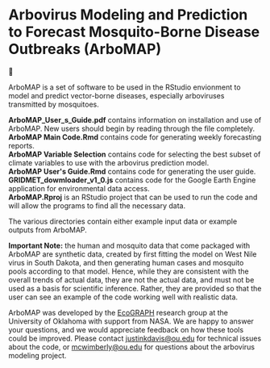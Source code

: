 # Arbovirus Modeling and Prediction to Forecast Mosquito-Borne Disease Outbreaks (ArboMAP)

:mosquito:

ArboMAP is a set of software to be used in the RStudio envionment to model and predict vector-borne diseases, especially arboviruses transmitted by mosquitoes. 

**ArboMAP_User_s_Guide.pdf** contains information on installation and use of ArboMAP. New users should begin by reading through the file completely.  
**ArboMAP Main Code.Rmd** contains code for generating weekly forecasting reports.  
**ArboMAP Variable Selection** contains code for selecting the best subset of climate variables to use with the arbovirus prediction model.  
**ArboMAP User's Guide.Rmd** contains code for generating the user guide.  
**GRIDMET_dowmloader_v1_0.js** contains code for the Google Earth Engine application for environmental data access.  
**ArboMAP.Rproj** is an RStudio project that can be used to run the code and will allow the programs to find all the necessary data.

The various directories contain either example input data or example outputs from ArboMAP.

**Important Note:** the human and mosquito data that come packaged with ArboMAP are synthetic data, created by
first fitting the model on West Nile virus in South Dakota, and then generating human cases and
mosquito pools according to that model. Hence, while they are consistent with the overall trends
of actual data, they are not the actual data, and must not be used as a basis for scientific inference. Rather,
they are provided so that the user can see an example of the code working well with realistic data.

ArboMAP was developed by the [EcoGRAPH](http://ecograph.net) research group at the University of Oklahoma with support from NASA. We are happy to answer your questions, and we would appreciate feedback on how these tools could be improved. Please contact justinkdavis@ou.edu for technical issues about the code, or mcwimberly@ou.edu for questions about the arbovirus modeling project.
